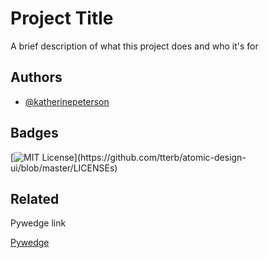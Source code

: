 
# Project Title

A brief description of what this project does and who it's for


## Authors

- [@katherinepeterson](https://www.github.com/octokatherine)

  
## Badges


[![MIT License](https://img.shields.io/apm/l/atomic-design-ui.svg?)](https://github.com/tterb/atomic-design-ui/blob/master/LICENSEs)


  
## Related

Pywedge link

[Pywedge](https://pypi.org/project/pywedge/)

  
